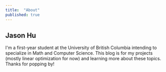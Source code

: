 ```yaml
---
title:  "About"
published: true
---
```


## Jason Hu

I'm a first-year student at the University of British Columbia intending to
specialize in Math and Computer Science. This blog is for my projects
(mostly linear optimization for now) and learning more about these topics.
Thanks for popping by!
